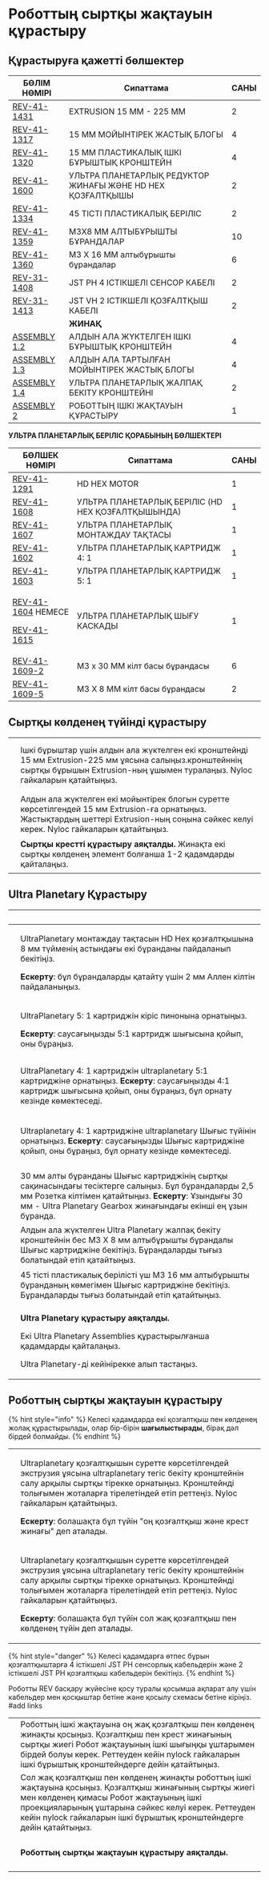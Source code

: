 # Роботтың сыртқы жақтауын құрастыру

## Құрастыруға қажетті бөлшектер

| **БӨЛІМ НӨМІРІ**                                                             | **Сипаттама**                                              | **САНЫ** |
| ---------------------------------------------------------------------------- | ---------------------------------------------------------- | -------- |
| [REV-41-1431](https://www.revrobotics.com/rev-41-1431/)                      | EXTRUSION 15 ММ - 225 ММ                                   | 2        |
| [REV-41-1317](https://www.revrobotics.com/rev-41-1317/)                      | 15 ММ МОЙЫНТІРЕК ЖАСТЫҚ БЛОГЫ                              | 4        |
| [REV-41-1320](https://www.revrobotics.com/rev-41-1320/)                      | 15 ММ ПЛАСТИКАЛЫҚ ІШКІ БҰРЫШТЫҚ КРОНШТЕЙН                  | 4        |
| [REV-41-1600](https://www.revrobotics.com/rev-41-1600/)                      | УЛЬТРА ПЛАНЕТАРЛЫҚ РЕДУКТОР ЖИНАҒЫ ЖӘНЕ HD HEX ҚОЗҒАЛТҚЫШЫ | 2        |
| [REV-41-1334](https://www.revrobotics.com/rev-41-1334/)                      | 45 ТІСТІ ПЛАСТИКАЛЫҚ БЕРІЛІС                               | 2        |
| [REV-41-1359](https://www.revrobotics.com/rev-41-1359/)                      | M3X8 ММ АЛТЫБҰРЫШТЫ БҰРАНДАЛАР                             | 10       |
| [REV-41-1360](https://www.revrobotics.com/rev-41-1360/)                      | M3 X 16 ММ алтыбұрышты бұрандалар                          | 6        |
| [REV-31-1408](https://www.revrobotics.com/jst-ph-4-pin-sensor-cable-4-pack/) | JST РН 4 ІСТІКШЕЛІ СЕНСОР КАБЕЛІ                           | 2        |
| [REV-31-1413](https://www.revrobotics.com/jst-vh-2-pin-motor-cable-4-pack/)  | JST VH 2 ІСТІКШЕЛІ ҚОЗҒАЛТҚЫШ КАБЕЛІ                       | 2        |
|                                                                              | **ЖИНАҚ**                                                  |          |
| [ASSEMBLY 1.2](broken-reference)                                             | АЛДЫН АЛА ЖҮКТЕЛГЕН ІШКІ БҰРЫШТЫҚ КРОНШТЕЙН                | 4        |
| [ASSEMBLY 1.3](broken-reference)                                             | АЛДЫН АЛА ТАРТЫЛҒАН МОЙЫНТІРЕК ЖАСТЫҚ БЛОГЫ                | 4        |
| [ASSEMBLY 1.4](broken-reference)                                             | УЛЬТРА ПЛАНЕТАРЛЫҚ ЖАЛПАҚ БЕКІТУ КРОНШТЕЙНІ                | 2        |
| [ASSEMBLY 2](broken-reference)                                               | РОБОТТЫҢ ІШКІ ЖАҚТАУЫН ҚҰРАСТЫРУ                           | 1        |

**УЛЬТРА ПЛАНЕТАРЛЫҚ БЕРІЛІС ҚОРАБЫНЫҢ БӨЛШЕКТЕРІ**

| **БӨЛШЕК НӨМІРІ**                                                                                                                                         | **Сипаттама**                                      | **САНЫ** |
| --------------------------------------------------------------------------------------------------------------------------------------------------------- | -------------------------------------------------- | -------- |
| [REV-41-1291](https://www.revrobotics.com/rev-41-1600/)                                                                                                   | HD HEX MOTOR                                       | 1        |
| [REV-41-1608](https://www.revrobotics.com/rev-41-1608/)                                                                                                   | УЛЬТРА ПЛАНЕТАРЛЫҚ БЕРІЛІС (HD HEX ҚОЗҒАЛТҚЫШЫНДА) | 1        |
| [REV-41-1607](https://www.revrobotics.com/rev-41-1607/)                                                                                                   | УЛЬТРА ПЛАНЕТАРЛЫҚ МОНТАЖДАУ ТАҚТАСЫ               | 1        |
| [REV-41-1602](https://www.revrobotics.com/rev-41-1602/)                                                                                                   | УЛЬТРА ПЛАНЕТАРЛЫҚ КАРТРИДЖ 4: 1                   | 1        |
| [REV-41-1603](https://www.revrobotics.com/rev-41-1603/)                                                                                                   | УЛЬТРА ПЛАНЕТАРЛЫҚ КАРТРИДЖ 5: 1                   | 1        |
| <p><a href="https://www.revrobotics.com/rev-41-1604/">REV-41-1604</a> НЕМЕСЕ</p><p><a href="https://www.revrobotics.com/rev-41-1615/">REV-41-1615</a></p> | УЛЬТРА ПЛАНЕТАРЛЫҚ ШЫҒУ КАСКАДЫ                    | 1        |
| [REV-41-1609-2](https://www.revrobotics.com/rev-41-1609/)                                                                                                 | M3 x 30 ММ кілт басы бұрандасы                     | 6        |
| [REV-41-1609-5](https://www.revrobotics.com/rev-41-1609/)                                                                                                 | M3 X 8 ММ кілт басы бұрандасы                      | 2        |

## Сыртқы көлденең түйінді құрастыру

|                                                                                                                                                                                                                                                                                                                                |                                                                                                                                                                                           |
| ------------------------------------------------------------------------------------------------------------------------------------------------------------------------------------------------------------------------------------------------------------------------------------------------------------------------------ | ----------------------------------------------------------------------------------------------------------------------------------------------------------------------------------------- |
| <p>​</p><p><img src="https://2589213514-files.gitbook.io/~/files/v0/b/gitbook-legacy-files/o/assets%2F-M5yw0n8IneF5-9ybLjT%2F-MMRhIgLPv-irXg3_tVp%2F-MMRr2yy9h4zgoZQsTSv%2FEDU%20Kit_MCM%20-%20Add%20Corner%20Brackets.svg?alt=media&#x26;token=15e06c68-4662-44cb-ac72-2dfe7f98bbbe" alt="" data-size="original"></p><p>​</p> | Ішкі бұрыштар үшін алдын ала жүктелген екі кронштейнді 15 мм Extrusion-225 мм ұясына салыңыз.кронштейннің сыртқы бұрышын Extrusion-ның ұшымен туралаңыз. Nyloc гайкаларын қатайтыңыз.     |
| <p>​</p><p><img src="https://2589213514-files.gitbook.io/~/files/v0/b/gitbook-legacy-files/o/assets%2F-M5yw0n8IneF5-9ybLjT%2F-MMRhIgLPv-irXg3_tVp%2F-MMRrDEAReItK3F07YYz%2FEDU%20Kit_MCM%20-%20Add%20Pillow%20Blocks.svg?alt=media&#x26;token=6d61ad0f-17ae-422d-ac67-dcee6469185e" alt="" data-size="original"></p>           | Алдын ала жүктелген екі мойынтірек блогын суретте көрсетілгендей 15 мм Extrusion-ға орнатыңыз. Жастықтардың шеттері Extrusion-ның соңына сәйкес келуі керек. Nyloc гайкаларын қатайтыңыз. |
| <p>​</p><p><img src="https://2589213514-files.gitbook.io/~/files/v0/b/gitbook-legacy-files/o/assets%2F-M5yw0n8IneF5-9ybLjT%2F-MMRhIgLPv-irXg3_tVp%2F-MMRsHoICVA3S_Pu7ifV%2FEDU%20Kit_MCM%20-%20Complete.svg?alt=media&#x26;token=c3f51b1c-c0d9-4887-954e-ae37ed0532e4" alt="" data-size="original"></p>                        | **Сыртқы крестті құрастыру аяқталды.** Жинақта екі сыртқы көлденең элемент болғанша 1-2 қадамдарды қайталаңыз.                                                                            |

## Ultra Planetary Құрастыру

| ​                                                                                                                                                                                                                                                                                                                              | ​                                                                                                                                                                                                                               |
| ------------------------------------------------------------------------------------------------------------------------------------------------------------------------------------------------------------------------------------------------------------------------------------------------------------------------------ | ------------------------------------------------------------------------------------------------------------------------------------------------------------------------------------------------------------------------------- |
| <p>​</p><p><img src="https://2589213514-files.gitbook.io/~/files/v0/b/gitbook-legacy-files/o/assets%2F-M5yw0n8IneF5-9ybLjT%2F-MCSAQTYzOdjYph0Laa1%2F-MCTVKz_kYvMu4RvdOmm%2FUP-2cart_Input%20Mounting%20Screws.svg?alt=media&#x26;token=1d4a5aea-21cf-49aa-8e9d-3434dcb4a620" alt="" data-size="original"></p><p>​</p>          | <p>UltraPlanetary монтаждау тақтасын HD Hex қозғалтқышына 8 мм түйменің астындағы екі бұранданы пайдаланып бекітіңіз. </p><p><strong>Ескерту</strong>: бұл бұрандаларды қатайту үшін 2 мм Аллен кілтін пайдаланыңыз.</p>        |
| <p>​</p><p><img src="https://2589213514-files.gitbook.io/~/files/v0/b/gitbook-legacy-files/o/assets%2F-M5yw0n8IneF5-9ybLjT%2F-MENnrOQpKKk1c6QdvJd%2F-METrmbtPN6NOMZgHSwL%2FUP-2cart_1st%20Cartridge%20Placement.svg?alt=media&#x26;token=154ae122-4b25-425a-8517-09730fc2ec2e" alt="" data-size="original"></p><p>​</p>        | <p>UltraPlanetary 5: 1 картриджін кіріс пинонына орнатыңыз. </p><p><strong>Ескерту</strong>: саусағыңызды 5:1 картридж шығысына қойып, оны бұраңыз.</p>                                                                         |
| <p>​</p><p><img src="https://2589213514-files.gitbook.io/~/files/v0/b/gitbook-legacy-files/o/assets%2F-M5yw0n8IneF5-9ybLjT%2F-MENnrOQpKKk1c6QdvJd%2F-METrphYTwuxXLxA5iNF%2FUP-2cart_2nd%20Cartridge%20Placement.svg?alt=media&#x26;token=c0173967-225d-4155-9966-2d68e35544f1" alt="" data-size="original"></p><p>​</p>        | UltraPlanetary 4: 1 картриджін ultraplanetary 5:1 картриджіне орнатыңыз. **Ескерту**: саусағыңызды 4:1 картридж шығысына қойып, оны бұраңыз, бұл орнату кезінде көмектеседі.                                                    |
| <p>​</p><p><img src="https://2589213514-files.gitbook.io/~/files/v0/b/gitbook-legacy-files/o/assets%2F-M5yw0n8IneF5-9ybLjT%2F-MENnrOQpKKk1c6QdvJd%2F-METrtGXipWDtXFhLltF%2FUP-2cart_Output%20Placement.svg?alt=media&#x26;token=6fd80f56-6da9-4bd7-b263-642fd95d2213" alt="" data-size="original"></p><p>​</p>                 | Ultraplanetary 4: 1 картриджіне ultraplanetary Шығыс түйінін орнатыңыз. **Ескерту**: саусағыңызды Шығыс картриджіне қойып, оны бұраңыз, бұл орнату кезінде көмектеседі.                                                         |
| <p>​</p><p><img src="https://2589213514-files.gitbook.io/~/files/v0/b/gitbook-legacy-files/o/assets%2F-M5yw0n8IneF5-9ybLjT%2F-MENnrOQpKKk1c6QdvJd%2F-METrzim2QgGycGIcMsA%2FUP-2cart_Adding%20Screws.svg?alt=media&#x26;token=e231ee90-7720-426a-bfdb-7488a7365ffc" alt="" data-size="original"></p><p>​</p>                    | 30 мм алты бұранданы Шығыс картриджінің сыртқы сақинасындағы тесіктерге салыңыз. Бұл бұрандаларды 2,5 мм Розетка кілтімен қатайтыңыз. **Ескерту**: Ұзындығы 30 мм - Ultra Planetary Gearbox жинағындағы екінші ең ұзын бұранда. |
| <p>​</p><p><img src="https://2589213514-files.gitbook.io/~/files/v0/b/gitbook-legacy-files/o/assets%2F-M5yw0n8IneF5-9ybLjT%2F-MDRaMoS1o_Ko2Ik5TVR%2F-MDWYVl2uzSU2wjgkbeB%2FSKV3%20-%20Class%20Bot_MA%20-%20Add%20Bracket.svg?alt=media&#x26;token=23c0cbc0-c2f1-49a2-b6c7-d0f1a891e391" alt="" data-size="original"></p>       | Алдын ала жүктелген Ultra Planetary жалпақ бекіту кронштейнін бес M3 X 8 мм алтыбұрышты бұрандалы Шығыс картриджіне бекітіңіз. Бұрандаларды тығыз болатындай етіп қатайтыңыз.                                                   |
| <p>​</p><p><img src="https://2589213514-files.gitbook.io/~/files/v0/b/gitbook-legacy-files/o/assets%2F-M5yw0n8IneF5-9ybLjT%2F-MDRaMoS1o_Ko2Ik5TVR%2F-MDWZIMfK6LET6MpZ3jc%2FSKV3%20-%20Class%20Bot_MA%20-%20Face%20Mount%20Gear.svg?alt=media&#x26;token=8e87b422-6dba-4887-9ea0-e594b1146e2f" alt="" data-size="original"></p> | 45 тісті пластикалық берілісті үш M3 16 мм алтыбұрышты бұранданың көмегімен Шығыс картриджіне бекітіңіз. Бұрандаларды тығыз болатындай етіп қатайтыңыз.                                                                         |
| <p>​</p><p><img src="https://2589213514-files.gitbook.io/~/files/v0/b/gitbook-legacy-files/o/assets%2F-M5yw0n8IneF5-9ybLjT%2F-MDRaMoS1o_Ko2Ik5TVR%2F-MDRfggaG7yyJMOslIdw%2Fview%20146.svg?alt=media&#x26;token=b99ccf6e-e33a-4f88-a6a0-190d7ce73c9a" alt="" data-size="original"></p>                                          | <p><strong>Ultra Planetary құрастыру аяқталды.</strong></p><p>Екі Ultra Planetary Assemblies құрастырылғанша қадамдарды қайталаңыз.</p><p>Ultra Planetary-ді кейінірекке алып тастаңыз.</p>                                     |

## Роботтың сыртқы жақтауын құрастыру

{% hint style="info" %}
Келесі қадамдарда екі қозғалтқыш пен көлденең жолақ құрастырылады, олар бір-бірін **шағылыстырады**, бірақ дәл бірдей болмайды.
{% endhint %}



|                                                                                                                                                                                                                                                                                                                                                                                                                                                                                                                                                                                                                                                         |                                                                                                                                                                                                                                                                                                                                                          |
| ------------------------------------------------------------------------------------------------------------------------------------------------------------------------------------------------------------------------------------------------------------------------------------------------------------------------------------------------------------------------------------------------------------------------------------------------------------------------------------------------------------------------------------------------------------------------------------------------------------------------------------------------------- | -------------------------------------------------------------------------------------------------------------------------------------------------------------------------------------------------------------------------------------------------------------------------------------------------------------------------------------------------------- |
| <p>​</p><p><img src="https://2589213514-files.gitbook.io/~/files/v0/b/gitbook-legacy-files/o/assets%2F-M5yw0n8IneF5-9ybLjT%2F-MDRaMoS1o_Ko2Ik5TVR%2F-MDRgajd-X-4VVotmVeO%2FSKV3%20-%20Class%20Bot_MCM%20-%20Add%20Motor.svg?alt=media&#x26;token=7d19e9c1-054d-4423-97e5-274f0fba64ba" alt="" data-size="original"></p><p>​</p><p><img src="https://2589213514-files.gitbook.io/~/files/v0/b/gitbook-legacy-files/o/assets%2F-M5yw0n8IneF5-9ybLjT%2F-MDRaMoS1o_Ko2Ik5TVR%2F-MDWZUqgq5rA7xCKiSjt%2FSKV3%20-%20Class%20Bot_MCM%20-%20Complete%202.svg?alt=media&#x26;token=5e205fa8-9835-455c-b106-d2d984977750" alt="" data-size="original"></p><p>​</p> | <p>Ultraplanetary қозғалтқышын суретте көрсетілгендей экструзия ұясына ultraplanetary тегіс бекіту кронштейнін салу арқылы сыртқы тірекке орнатыңыз. Кронштейнді толығымен жоталарға тірелетіндей етіп реттеңіз. Nyloc гайкаларын қатайтыңыз. </p><p><strong>Ескерту</strong>: болашақта бұл түйін "оң қозғалтқыш және крест жинағы" деп аталады.</p>    |
| <p><img src="https://2589213514-files.gitbook.io/~/files/v0/b/gitbook-legacy-files/o/assets%2F-M5yw0n8IneF5-9ybLjT%2F-MDRaMoS1o_Ko2Ik5TVR%2F-MDW_4MQgrC84O_JWbVT%2FSKV3%20-%20Class%20Bot_MCM%20-%20Add%20Motor%201.svg?alt=media&#x26;token=f5c20d81-3489-4f5b-ae19-8342cdc30a51" alt="" data-size="original"></p><p>​</p><p>​</p><p><img src="https://2589213514-files.gitbook.io/~/files/v0/b/gitbook-legacy-files/o/assets%2F-M5yw0n8IneF5-9ybLjT%2F-MDRaMoS1o_Ko2Ik5TVR%2F-MDW_N8nDSmYXtFN6ori%2FSKV3%20-%20Class%20Bot_MCM%20-%20Complete%201.svg?alt=media&#x26;token=389a9817-f319-4219-8169-b170f385722c" alt="" data-size="original"></p>     | <p>Ultraplanetary қозғалтқышын суретте көрсетілгендей экструзия ұясына ultraplanetary тегіс бекіту кронштейнін салу арқылы сыртқы тірекке орнатыңыз. Кронштейнді толығымен жоталарға тірелетіндей етіп реттеңіз. Nyloc гайкаларын қатайтыңыз.</p><p><strong>Ескерту</strong>: болашақта бұл түйін сол жақ қозғалтқыш пен көлденең түйін деп аталады.</p> |

{% hint style="danger" %}
Келесі қадамдарға өтпес бұрын қозғалтқыштарға 4 істікшелі JST PH сенсорлық кабельдерін және 2 істікшелі JST PH қозғалтқыш кабельдерін бекітіңіз.
{% endhint %}

Роботты REV басқару жүйесіне қосу туралы қосымша ақпарат алу үшін кабельдер мен қосқыштар бетіне және қосылу схемасы бетіне кіріңіз. #add links

|                                                                                                                                                                                                                                                                                                                                    |                                                                                                                                                                                                                                                                                    |
| ---------------------------------------------------------------------------------------------------------------------------------------------------------------------------------------------------------------------------------------------------------------------------------------------------------------------------------- | ---------------------------------------------------------------------------------------------------------------------------------------------------------------------------------------------------------------------------------------------------------------------------------- |
| <p>​</p><p><img src="https://2589213514-files.gitbook.io/~/files/v0/b/gitbook-legacy-files/o/assets%2F-M5yw0n8IneF5-9ybLjT%2F-MDRaMoS1o_Ko2Ik5TVR%2F-MDWdpJPZwjxUcufqIKH%2FSKV3%20-%20Class%20Bot_MCM%20-%20Add%20to%20chassis%202.svg?alt=media&#x26;token=7631018b-89aa-4fa3-8915-28d315c9bbfd" alt="" data-size="original"></p> | Роботтың ішкі жақтауына оң жақ қозғалтқыш пен көлденең жинақты қосыңыз. Қозғалтқыш пен крест жинағының сыртқы жиегі Робот жақтауының ішкі шығыңқы ұштарымен бірдей болуы керек. Реттеуден кейін nylock гайкаларын ішкі бұрыштық кронштейндерге дейін қатайтыңыз.                   |
| <p>​</p><p><img src="https://2589213514-files.gitbook.io/~/files/v0/b/gitbook-legacy-files/o/assets%2F-M5yw0n8IneF5-9ybLjT%2F-MDRaMoS1o_Ko2Ik5TVR%2F-MDWcxHpCXRtvcZK6Klp%2FSKV3%20-%20Class%20Bot_MCM%20-%20Add%20to%20chassis%201.svg?alt=media&#x26;token=734978cc-2b18-4aa6-8bfb-1611967c0c28" alt="" data-size="original"></p> | Сол жақ қозғалтқыш пен көлденең жинақты роботтың ішкі жақтауына қосыңыз. Қозғалтқыш жинағының сыртқы жиегі мен көлденең қимасы Робот жақтауының ішкі проекцияларының ұштарына сәйкес келуі керек. Реттеуден кейін nylock гайкаларын ішкі бұрыштық кронштейндерге дейін қатайтыңыз. |
| <p>​</p><p><img src="https://2589213514-files.gitbook.io/~/files/v0/b/gitbook-legacy-files/o/assets%2F-M5yw0n8IneF5-9ybLjT%2F-MDRaMoS1o_Ko2Ik5TVR%2F-MDWe9J3NPp31SKOzt_O%2FSKV3%20-%20Class%20Bot_MCM%20-%20complete.svg?alt=media&#x26;token=bac5c1fd-2198-41f3-b097-fb8c2c2ecb2e" alt="" data-size="original"></p>               | **Роботтың сыртқы жақтауын құрастыру аяқталды.**                                                                                                                                                                                                                                   |
